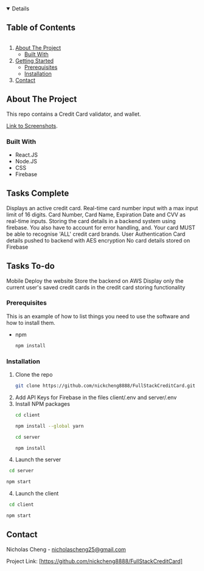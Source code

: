 <!-- PROJECT LOGO -->
<br />
<p align="center">
  <a href="https://github.com/nickcheng8888/Tesla-Replica">

<!-- TABLE OF CONTENTS -->
<details open="open">
  <summary><h2 style="display: inline-block">Table of Contents</h2></summary>
  <ol>
    <li>
      <a href="#about-the-project">About The Project</a>
      <ul>
        <li><a href="#built-with">Built With</a></li>
      </ul>
    </li>
    <li>
      <a href="#getting-started">Getting Started</a>
      <ul>
        <li><a href="#prerequisites">Prerequisites</a></li>
        <li><a href="#installation">Installation</a></li>
      </ul>
    </li>
    <li><a href="#contact">Contact</a></li>
  </ol>
</details>



<!-- ABOUT THE PROJECT -->
## About The Project

This repo contains a Credit Card validator, and wallet.

[Link to Screenshots](https://github.com/nickcheng8888/FullStackCreditCard/tree/main/client/assets).

### Built With

* []() React.JS
* []() Node.JS
* []() CSS
* []() Firebase



<!-- GETTING STARTED -->
## Tasks Complete

Displays an active credit card.
Real-time card number input with a max input limit of 16 digits.
Card Number, Card Name, Expiration Date and CVV as real-time inputs.
Storing the card details in a backend system using firebase.
You also have to account for error handling, and.
Your card MUST be able to recognise 'ALL' credit card brands. 
User Authentication
Card details pushed to backend with AES encryption
No card details stored on Firebase
    
## Tasks To-do
Mobile
Deploy the website
Store the backend on AWS
Display only the current user's saved credit cards in the credit card storing functionality


### Prerequisites

This is an example of how to list things you need to use the software and how to install them.
* npm
  ```sh
  npm install
  ```

### Installation

1. Clone the repo
   ```sh
   git clone https://github.com/nickcheng8888/FullStackCreditCard.git
   ```
2. Add API Keys for Firebase in the files client/.env and server/.env
2. Install NPM packages
   ```sh
   cd client
   ```
   ```sh
   npm install --global yarn
   ```
   ```sh
   cd server
   ```
   ```sh
   npm install
   ```
3. Launch the server
  ```sh
   cd server
   ```
   ```sh
   npm start
   ```
4. Launch the client
  ```sh
   cd client
   ```
   ```sh
   npm start
   ```
<!-- CONTACT -->
## Contact

Nicholas Cheng - nicholascheng25@gmail.com

Project Link: [https://github.com/nickcheng8888/FullStackCreditCard]




